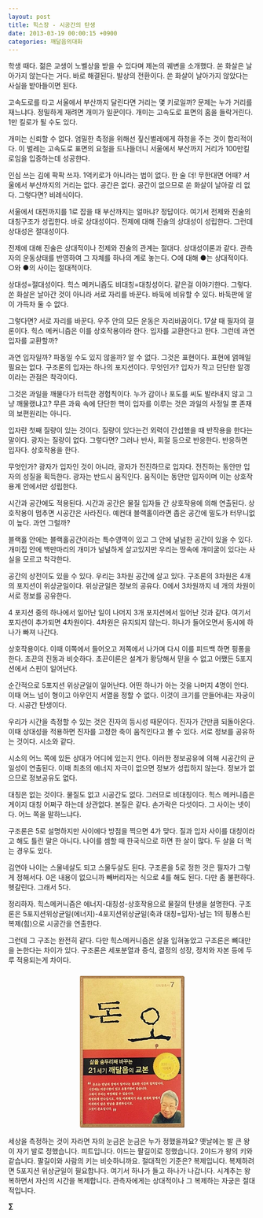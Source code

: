 ```yaml
---
layout: post
title: 힉스장 - 시공간의 탄생
date: 2013-03-19 00:00:15 +0900
categories: 깨달음의대화
---
```

학생 때다. 젊은 교생이 노벨상을 받을 수 있다며 제논의 궤변을 소개했다. 쏜 화살은 날아가지 않는다는 거다. 바로 해결된다. 발상의 전환이다. 쏜 화살이 날아가지 않았다는 사실을 받아들이면 된다. 


  


고속도로를 타고 서울에서 부산까지 달린다면 거리는 몇 키로일까? 문제는 누가 거리를 재느냐다. 정밀하게 재려면 개미가 일꾼이다. 개미는 고속도로 표면의 홈을 들락거린다. 1만 킬로가 될 수도 있다. 


  


개미는 신뢰할 수 없다. 엄밀한 측정을 위해선 짚신벌레에게 하청을 주는 것이 합리적이다. 이 벌레는 고속도로 표면의 요철을 드나들더니 서울에서 부산까지 거리가 100만킬로임을 입증하는데 성공한다. 


  


인심 쓰는 김에 팍팍 쓰자. 1억키로가 아니라는 법이 없다. 한 술 더! 무한대면 어때? 서울에서 부산까지의 거리는 없다. 공간은 없다. 공간이 없으므로 쏜 화살이 날아갈 리 없다. 그렇다면? 비례식이다. 


  


서울에서 대전까지를 1로 잡을 때 부산까지는 얼마냐? 정답이다. 여기서 전제와 진술의 대칭구조가 성립한다. 바로 상대성이다. 전제에 대해 진술의 상대성이 성립한다. 그런데 상대성은 절대성이다. 


  


전제에 대해 진술은 상대적이나 전제와 진술의 관계는 절대다. 상대성이론과 같다. 관측자의 운동상태를 반영하여 그 자체를 하나의 계로 놓는다. ○에 대해 ●는 상대적이다. ○와 ●의 사이는 절대적이다. 


  


상대성=절대성이다. 힉스 메커니즘도 비대칭=대칭성이다. 같은걸 이야기한다. 그렇다. 쏜 화살은 날아간 것이 아니라 서로 자리를 바꾼다. 바둑에 비유할 수 있다. 바둑판에 알이 가득차 둘 수 없다.


  


그렇다면? 서로 자리를 바꾼다. 우주 안의 모든 운동은 자리바꿈이다. 17살 때 필자의 결론이다. 힉스 메커니즘은 이를 상호작용이라 한다. 입자를 교환한다고 한다. 그런데 과연 입자를 교환할까? 


  


과연 입자일까? 파동일 수도 있지 않을까? 알 수 없다. 그것은 표현이다. 표현에 얽매일 필요는 없다. 구조론의 입자는 하나의 포지션이다. 무엇인가? 입자가 작고 단단한 알갱이라는 관점은 착각이다.


  


그것은 과일을 깨물다가 터득한 경험칙이다. 누가 감이나 포도를 씨도 발라내지 않고 그냥 깨물랬냐고? 무른 과육 속에 단단한 핵이 입자를 이루는 것은 과일의 사정일 뿐 존재의 보편원리는 아니다. 


  


입자란 첫째 질량이 있는 것이다. 질량이 있다는건 외력이 간섭했을 때 반작용을 한다는 말이다. 광자는 질량이 없다. 그렇다면? 그러나 반사, 회절 등으로 반응한다. 반응하면 입자다. 상호작용을 한다. 


  


무엇인가? 광자가 입자인 것이 아니라, 광자가 전진하므로 입자다. 전진하는 동안만 입자의 성질을 획득한다. 광자는 반드시 움직인다. 움직이는 동안만 입자이며 이는 상호작용계 안에서만 성립한다.


  


시간과 공간에도 적용된다. 시간과 공간은 물질 입자들 간 상호작용에 의해 연출된다. 상호작용이 멈추면 시공간은 사라진다. 예컨대 블랙홀이라면 좁은 공간에 밀도가 터무니없이 높다. 과연 그럴까? 


  


블랙홀 안에는 블랙홀공간이라는 특수영역이 있고 그 안에 널널한 공간이 있을 수 있다. 개미집 안에 백만마리의 개미가 널널하게 살고있지만 우리는 땅속에 개미굴이 있다는 사실을 모르고 착각한다.


  


공간의 상전이도 있을 수 있다. 우리는 3차원 공간에 살고 있다. 구조론의 3차원은 4개의 포지션이 위상균일이다. 위상균일은 정보의 공유다. 0에서 3차원까지 네 개의 차원이 서로 정보를 공유한다. 


  


4 포지션 중의 하나에서 일어난 일이 나머지 3개 포지션에서 일어난 것과 같다. 여기서 포지션이 추가되면 4차원이다. 4차원은 유지되지 않는다. 하나가 들어오면서 동시에 하나가 빠져 나간다. 


  


상호작용이다. 이때 이쪽에서 들어오고 저쪽에서 나가며 다시 이를 피드백 하면 핑퐁을 한다. 초끈의 진동과 비슷하다. 초끈이론은 설계가 황당해서 믿을 수 없고 어쨌든 5포지션에서 스핀이 일어난다. 


  


순간적으로 5포지션 위상균일이 일어난다. 어떤 하나가 아는 것을 나머지 4명이 안다. 이때 어느 넘이 형이고 아우인지 서열을 정할 수 없다. 이것이 크기를 만들어내는 자궁이다. 시공간 탄생이다. 


  


우리가 시간을 측정할 수 있는 것은 진자의 등시성 때문이다. 진자가 간만큼 되돌아온다. 이때 상대성을 적용하면 진자를 고정한 축이 움직인다고 볼 수 있다. 서로 정보를 공유하는 것이다. 시소와 같다.


  


시소의 어느 쪽에 있든 상대가 어디에 있는지 안다. 이러한 정보공유에 의해 시공간의 균일성이 연출된다. 이때 최초의 에너지 자극이 없으면 정보가 성립하지 않는다. 정보가 없으므로 정보공유도 없다.


  


대칭은 없는 것이다. 물질도 없고 시공간도 없다. 그러므로 비대칭이다. 힉스 메커니즘은 게이지 대칭 어쩌구 하는데 상관없다. 본질은 같다. 손가락은 다섯이다. 그 사이는 넷이다. 어느 쪽을 말하느냐다.


  


구조론은 5로 설명하지만 사이에다 방점을 찍으면 4가 맞다. 질과 입자 사이를 대칭이라고 해도 틀린 말은 아니다. 나이를 셈할 때 한국식으로 하면 한 살이 많다. 두 살을 더 먹는 경우도 있다. 


  


김연아 나이는 스물네살도 되고 스물두살도 된다. 구조론을 5로 정한 것은 필자가 그렇게 정해서다. 0은 내용이 없으니까 빼버리자는 식으로 4를 해도 된다. 다만 좀 불편하다. 헷갈린다. 그래서 5다. 


  


정리하자. 힉스메커니즘은 에너지-대칭성-상호작용으로 물질의 탄생을 설명한다. 구조론은 5포지션위상균일(에너지)-4포지션위상균일(축과 대칭=입자)-남는 1의 핑퐁스핀 복제(힘)으로 시공간을 연출한다. 


  


그런데 그 구조는 완전히 같다. 다만 힉스메커니즘은 살을 입혀놓았고 구조론은 뼈대만을 논한다는 차이가 있다. 구조론은 세포분열과 증식, 결정의 성장, 정치와 자본 등에 두루 적용되는게 차이다. 



 ###


  




<p align="center">
  <a href="?mid=DonOh"><img alt="345678.jpg" src="files/attach/images/198/727/315/55.JPG" /> <br /></a> 
  
  <p>
  </p>
  
  <p>
    세상을 측정하는 것이 자라면 자의 눈금은 눈금은 누가 정했을까요? 옛날에는 발 큰 왕이 자기 발로 정했습니다. 피트입니다. 야드는 팔길이로 정했습니다. 2야드가 왕의 키와 같습니다. 팔길이와 사람의 키는 비슷하니까요. 절대적인 기준은? 복제입니다. 복제하려면 5포지션 위상균일이 필요합니다. 여기서 하나가 들고 하나가 나갑니다. 시계추는 왕복하면서 자신의 시간을 복제합니다. 관측자에게는 상대적이나 그 복제하는 자궁은 절대적입니다.
  </p>
  
  <p>
  </p>
  
  <p>
  </p>
  
  <p>
  </p>
  
  <p>
    <b>∑</b> <br /><br />
  </p>
  
  <p>
  </p>
  
  <p>
  </p>
  
  <p>
  </p>
  
  <p>
  </p>
  
  <p>
  </p>
  
  <p>
  </p>
  
  <p>
  </p>
  
  <p>
  </p>
  
  <p>
  </p>
</p>